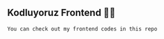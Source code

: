 ## Kodluyoruz Frontend  :woman_technologist:

``` 
You can check out my frontend codes in this repo
```